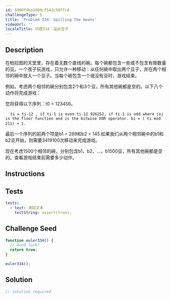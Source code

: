```yaml
---
id: 5900f4ba1000cf542c50ffcd
challengeType: 5
title: 'Problem 334: Spilling the beans'
videoUrl: ''
localeTitle: 问题334：溢出豆子
---
```


## Description
<section id="description">在柏拉图的天堂里，存在着无数个直线的碗。每个碗都包含一些或不包含有限数量的豆。一个孩子玩游戏，只允许一种移动：从任何碗中取出两个豆子，并在两个相邻的碗中放入一个豆子。当每个碗包含一个或没有豆时，游戏结束。 <p>例如，考虑两个相邻的碗分别包含2个和3个豆，所有其他碗都是空的。以下八个动作将完成游戏： </p><p>您将获得以下序列：t0 = 123456。 </p><pre> <code> ti = ti-12 , if ti-1 is even ti-12 926252, if ti-1 is odd where ⌊x⌋ is the floor function and is the bitwise XOR operator. bi = ( ti mod 211) + 1.</code> </pre><p>最后一个序列的前两个项是b1 = 289和b2 = 145.如果我们从两个相邻碗中的b1和b2豆开始，则需要3419100次移动来完成游戏。 </p><p>现在考虑1500个相邻的碗，分别包含b1，b2，...，b1500豆，所有其他碗都是空的。查看游戏结束前需要多少动作。 </p></section>

## Instructions
<section id="instructions">
</section>

## Tests
<section id='tests'>

```yml
tests:
  - text: 測試文本
    testString: assert(true);

```

</section>

## Challenge Seed
<section id='challengeSeed'>

<div id='js-seed'>

```js
function euler334() {
  // Good luck!
  return true;
}

euler334();

```

</div>



</section>

## Solution
<section id='solution'>

```js
// solution required
```
</section>
